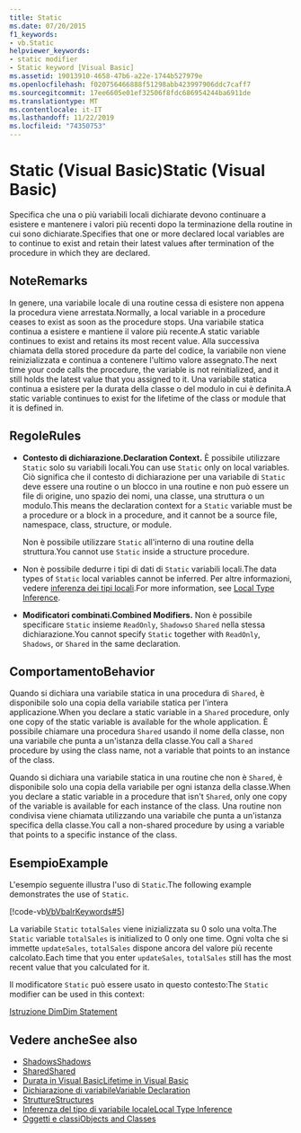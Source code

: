 ```yaml
---
title: Static
ms.date: 07/20/2015
f1_keywords:
- vb.Static
helpviewer_keywords:
- static modifier
- Static keyword [Visual Basic]
ms.assetid: 19013910-4658-47b6-a22e-1744b527979e
ms.openlocfilehash: f020756466888f51298abb423997906ddc7caff7
ms.sourcegitcommit: 17ee6605e01ef32506f8fdc686954244ba6911de
ms.translationtype: MT
ms.contentlocale: it-IT
ms.lasthandoff: 11/22/2019
ms.locfileid: "74350753"
---
```

# <a name="static-visual-basic"></a><span data-ttu-id="a68c5-102">Static (Visual Basic)</span><span class="sxs-lookup"><span data-stu-id="a68c5-102">Static (Visual Basic)</span></span>
<span data-ttu-id="a68c5-103">Specifica che una o più variabili locali dichiarate devono continuare a esistere e mantenere i valori più recenti dopo la terminazione della routine in cui sono dichiarate.</span><span class="sxs-lookup"><span data-stu-id="a68c5-103">Specifies that one or more declared local variables are to continue to exist and retain their latest values after termination of the procedure in which they are declared.</span></span>  
  
## <a name="remarks"></a><span data-ttu-id="a68c5-104">Note</span><span class="sxs-lookup"><span data-stu-id="a68c5-104">Remarks</span></span>  
 <span data-ttu-id="a68c5-105">In genere, una variabile locale di una routine cessa di esistere non appena la procedura viene arrestata.</span><span class="sxs-lookup"><span data-stu-id="a68c5-105">Normally, a local variable in a procedure ceases to exist as soon as the procedure stops.</span></span> <span data-ttu-id="a68c5-106">Una variabile statica continua a esistere e mantiene il valore più recente.</span><span class="sxs-lookup"><span data-stu-id="a68c5-106">A static variable continues to exist and retains its most recent value.</span></span> <span data-ttu-id="a68c5-107">Alla successiva chiamata della stored procedure da parte del codice, la variabile non viene reinizializzata e continua a contenere l'ultimo valore assegnato.</span><span class="sxs-lookup"><span data-stu-id="a68c5-107">The next time your code calls the procedure, the variable is not reinitialized, and it still holds the latest value that you assigned to it.</span></span> <span data-ttu-id="a68c5-108">Una variabile statica continua a esistere per la durata della classe o del modulo in cui è definita.</span><span class="sxs-lookup"><span data-stu-id="a68c5-108">A static variable continues to exist for the lifetime of the class or module that it is defined in.</span></span>  
  
## <a name="rules"></a><span data-ttu-id="a68c5-109">Regole</span><span class="sxs-lookup"><span data-stu-id="a68c5-109">Rules</span></span>  
  
- <span data-ttu-id="a68c5-110">**Contesto di dichiarazione.**</span><span class="sxs-lookup"><span data-stu-id="a68c5-110">**Declaration Context.**</span></span> <span data-ttu-id="a68c5-111">È possibile utilizzare `Static` solo su variabili locali.</span><span class="sxs-lookup"><span data-stu-id="a68c5-111">You can use `Static` only on local variables.</span></span> <span data-ttu-id="a68c5-112">Ciò significa che il contesto di dichiarazione per una variabile di `Static` deve essere una routine o un blocco in una routine e non può essere un file di origine, uno spazio dei nomi, una classe, una struttura o un modulo.</span><span class="sxs-lookup"><span data-stu-id="a68c5-112">This means the declaration context for a `Static` variable must be a procedure or a block in a procedure, and it cannot be a source file, namespace, class, structure, or module.</span></span>  
  
     <span data-ttu-id="a68c5-113">Non è possibile utilizzare `Static` all'interno di una routine della struttura.</span><span class="sxs-lookup"><span data-stu-id="a68c5-113">You cannot use `Static` inside a structure procedure.</span></span>  
  
- <span data-ttu-id="a68c5-114">Non è possibile dedurre i tipi di dati di `Static` variabili locali.</span><span class="sxs-lookup"><span data-stu-id="a68c5-114">The data types of `Static` local variables cannot be inferred.</span></span> <span data-ttu-id="a68c5-115">Per altre informazioni, vedere [inferenza dei tipi locali](../../../visual-basic/programming-guide/language-features/variables/local-type-inference.md).</span><span class="sxs-lookup"><span data-stu-id="a68c5-115">For more information, see [Local Type Inference](../../../visual-basic/programming-guide/language-features/variables/local-type-inference.md).</span></span>  
  
- <span data-ttu-id="a68c5-116">**Modificatori combinati.**</span><span class="sxs-lookup"><span data-stu-id="a68c5-116">**Combined Modifiers.**</span></span> <span data-ttu-id="a68c5-117">Non è possibile specificare `Static` insieme `ReadOnly`, `Shadows`o `Shared` nella stessa dichiarazione.</span><span class="sxs-lookup"><span data-stu-id="a68c5-117">You cannot specify `Static` together with `ReadOnly`, `Shadows`, or `Shared` in the same declaration.</span></span>  
  
## <a name="behavior"></a><span data-ttu-id="a68c5-118">Comportamento</span><span class="sxs-lookup"><span data-stu-id="a68c5-118">Behavior</span></span>  
 <span data-ttu-id="a68c5-119">Quando si dichiara una variabile statica in una procedura di `Shared`, è disponibile solo una copia della variabile statica per l'intera applicazione.</span><span class="sxs-lookup"><span data-stu-id="a68c5-119">When you declare a static variable in a `Shared` procedure, only one copy of the static variable is available for the whole application.</span></span> <span data-ttu-id="a68c5-120">È possibile chiamare una procedura `Shared` usando il nome della classe, non una variabile che punta a un'istanza della classe.</span><span class="sxs-lookup"><span data-stu-id="a68c5-120">You call a `Shared` procedure by using the class name, not a variable that points to an instance of the class.</span></span>  
  
 <span data-ttu-id="a68c5-121">Quando si dichiara una variabile statica in una routine che non è `Shared`, è disponibile solo una copia della variabile per ogni istanza della classe.</span><span class="sxs-lookup"><span data-stu-id="a68c5-121">When you declare a static variable in a procedure that isn't `Shared`, only one copy of the variable is available for each instance of the class.</span></span> <span data-ttu-id="a68c5-122">Una routine non condivisa viene chiamata utilizzando una variabile che punta a un'istanza specifica della classe.</span><span class="sxs-lookup"><span data-stu-id="a68c5-122">You call a non-shared procedure by using a variable that points to a specific instance of the class.</span></span>  
  
## <a name="example"></a><span data-ttu-id="a68c5-123">Esempio</span><span class="sxs-lookup"><span data-stu-id="a68c5-123">Example</span></span>  
 <span data-ttu-id="a68c5-124">L'esempio seguente illustra l'uso di `Static`.</span><span class="sxs-lookup"><span data-stu-id="a68c5-124">The following example demonstrates the use of `Static`.</span></span>  
  
 [!code-vb[VbVbalrKeywords#5](~/samples/snippets/visualbasic/VS_Snippets_VBCSharp/VbVbalrKeywords/VB/Class1.vb#5)]  
  
 <span data-ttu-id="a68c5-125">La variabile `Static` `totalSales` viene inizializzata su 0 solo una volta.</span><span class="sxs-lookup"><span data-stu-id="a68c5-125">The `Static` variable `totalSales` is initialized to 0 only one time.</span></span> <span data-ttu-id="a68c5-126">Ogni volta che si immette `updateSales`, `totalSales` dispone ancora del valore più recente calcolato.</span><span class="sxs-lookup"><span data-stu-id="a68c5-126">Each time that you enter `updateSales`, `totalSales` still has the most recent value that you calculated for it.</span></span>  
  
 <span data-ttu-id="a68c5-127">Il modificatore `Static` può essere usato in questo contesto:</span><span class="sxs-lookup"><span data-stu-id="a68c5-127">The `Static` modifier can be used in this context:</span></span>  
  
 [<span data-ttu-id="a68c5-128">Istruzione Dim</span><span class="sxs-lookup"><span data-stu-id="a68c5-128">Dim Statement</span></span>](../../../visual-basic/language-reference/statements/dim-statement.md)  
  
## <a name="see-also"></a><span data-ttu-id="a68c5-129">Vedere anche</span><span class="sxs-lookup"><span data-stu-id="a68c5-129">See also</span></span>

- [<span data-ttu-id="a68c5-130">Shadows</span><span class="sxs-lookup"><span data-stu-id="a68c5-130">Shadows</span></span>](../../../visual-basic/language-reference/modifiers/shadows.md)
- [<span data-ttu-id="a68c5-131">Shared</span><span class="sxs-lookup"><span data-stu-id="a68c5-131">Shared</span></span>](../../../visual-basic/language-reference/modifiers/shared.md)
- [<span data-ttu-id="a68c5-132">Durata in Visual Basic</span><span class="sxs-lookup"><span data-stu-id="a68c5-132">Lifetime in Visual Basic</span></span>](../../../visual-basic/programming-guide/language-features/declared-elements/lifetime.md)
- [<span data-ttu-id="a68c5-133">Dichiarazione di variabile</span><span class="sxs-lookup"><span data-stu-id="a68c5-133">Variable Declaration</span></span>](../../../visual-basic/programming-guide/language-features/variables/variable-declaration.md)
- [<span data-ttu-id="a68c5-134">Strutture</span><span class="sxs-lookup"><span data-stu-id="a68c5-134">Structures</span></span>](../../../visual-basic/programming-guide/language-features/data-types/structures.md)
- [<span data-ttu-id="a68c5-135">Inferenza del tipo di variabile locale</span><span class="sxs-lookup"><span data-stu-id="a68c5-135">Local Type Inference</span></span>](../../../visual-basic/programming-guide/language-features/variables/local-type-inference.md)
- [<span data-ttu-id="a68c5-136">Oggetti e classi</span><span class="sxs-lookup"><span data-stu-id="a68c5-136">Objects and Classes</span></span>](../../../visual-basic/programming-guide/language-features/objects-and-classes/index.md)
